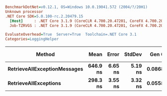 ``` ini

BenchmarkDotNet=v0.12.1, OS=Windows 10.0.19041.572 (2004/?/20H1)
Unknown processor
.NET Core SDK=5.0.100-rc.2.20479.15
  [Host]     : .NET Core 3.1.9 (CoreCLR 4.700.20.47201, CoreFX 4.700.20.47203), X64 RyuJIT
  Job-TZRVGS : .NET Core 3.1.9 (CoreCLR 4.700.20.47201, CoreFX 4.700.20.47203), X64 RyuJIT

EvaluateOverhead=True  Server=True  Toolchain=.NET Core 3.1  
Categories=LoggingHelper  

```
|                       Method |     Mean |   Error |  StdDev |  Gen 0 | Gen 1 | Gen 2 | Allocated |
|----------------------------- |---------:|--------:|--------:|-------:|------:|------:|----------:|
| **RetrieveAllExceptionMessages** | **646.9 ns** | **6.65 ns** | **5.19 ns** | **0.0868** |     **-** |     **-** |     **824 B** |
|        **RetrieveAllExceptions** | **298.3 ns** | **3.55 ns** | **3.32 ns** | **0.0558** |     **-** |     **-** |     **528 B** |
